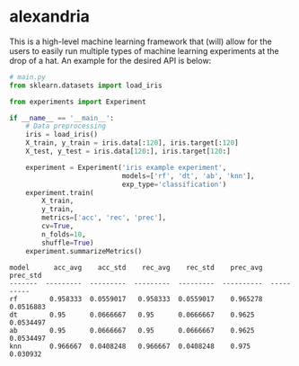 # alexandria
This is a high-level machine learning framework that (will) allow for the users to easily run multiple types of machine learning experiments at the drop of a hat. An example for the desired API is below:

```python
# main.py
from sklearn.datasets import load_iris

from experiments import Experiment

if __name__ == '__main__':
    # Data preprocessing
    iris = load_iris()
    X_train, y_train = iris.data[:120], iris.target[:120]
    X_test, y_test = iris.data[120:], iris.target[120:]

    experiment = Experiment('iris example experiment', 
                            models=['rf', 'dt', 'ab', 'knn'], 
                            exp_type='classification')
    experiment.train(
        X_train, 
        y_train, 
        metrics=['acc', 'rec', 'prec'], 
        cv=True, 
        n_folds=10, 
        shuffle=True)
    experiment.summarizeMetrics()
```
```
model      acc_avg    acc_std    rec_avg    rec_std    prec_avg    prec_std
-------  ---------  ---------  ---------  ---------  ----------  ----------
rf        0.958333  0.0559017   0.958333  0.0559017    0.965278   0.0516883
dt        0.95      0.0666667   0.95      0.0666667    0.9625     0.0534497
ab        0.95      0.0666667   0.95      0.0666667    0.9625     0.0534497
knn       0.966667  0.0408248   0.966667  0.0408248    0.975      0.030932
```
